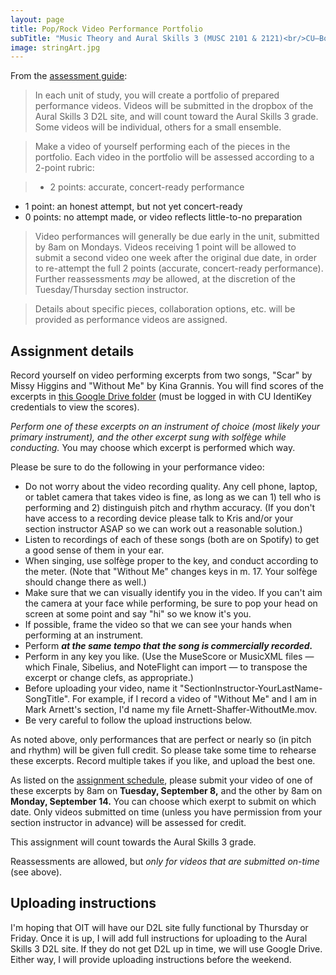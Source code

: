 ```yaml
---
layout: page
title: Pop/Rock Video Performance Portfolio
subTitle: "Music Theory and Aural Skills 3 (MUSC 2101 & 2121)<br/>CU–Boulder, Fall 2015<br/>Kris Shaffer, Ph.D. – coordinator"
image: stringArt.jpg
---
```


From the [assessment guide](/assessments/):

> In each unit of study, you will create a portfolio of prepared performance videos. Videos will be submitted in the dropbox of the Aural Skills 3 D2L site, and will count toward the Aural Skills 3 grade. Some videos will be individual, others for a small ensemble.

> Make a video of yourself performing each of the pieces in the portfolio. Each video in the portfolio will be assessed according to a 2-point rubric:

> - 2 points: accurate, concert-ready performance  
- 1 point: an honest attempt, but not yet concert-ready  
- 0 points: no attempt made, or video reflects little-to-no preparation

> Video performances will generally be due early in the unit, submitted by 8am on Mondays. Videos receiving 1 point will be allowed to submit a second video one week after the original due date, in order to re-attempt the full 2 points (accurate, concert-ready performance). Further reassessments *may* be allowed, at the discretion of the Tuesday/Thursday section instructor.

> Details about specific pieces, collaboration options, etc. will be provided as performance videos are assigned.


## Assignment details

Record yourself on video performing excerpts from two songs, "Scar" by Missy Higgins and "Without Me" by Kina Grannis. You will find scores of the excerpts in [this Google Drive folder](https://drive.google.com/a/colorado.edu/folderview?id=0B9o4hmKNoi6cUVc5QWhnZy12b28&usp=sharing) (must be logged in with CU IdentiKey credentials to view the scores). 

*Perform one of these excerpts on an instrument of choice (most likely your primary instrument), and the other excerpt sung with solfège while conducting.* You may choose which excerpt is performed which way.

Please be sure to do the following in your performance video:

- Do not worry about the video recording quality. Any cell phone, laptop, or tablet camera that takes video is fine, as long as we can 1) tell who is performing and 2) distinguish pitch and rhythm accuracy. (If you don't have access to a recording device please talk to Kris and/or your section instructor ASAP so we can work out a reasonable solution.)  
- Listen to recordings of each of these songs (both are on Spotify) to get a good sense of them in your ear.  
- When singing, use solfège proper to the key, and conduct according to the meter. (Note that "Without Me" changes keys in m. 17. Your solfège should change there as well.)  
- Make sure that we can visually identify you in the video. If you can't aim the camera at your face while performing, be sure to pop your head on screen at some point and say "hi" so we know it's you.  
- If possible, frame the video so that we can see your hands when performing at an instrument.  
- Perform ***at the same tempo that the song is commercially recorded.***  
- Perform in any key you like. (Use the MuseScore or MusicXML files — which Finale, Sibelius, and NoteFlight can import — to transpose the excerpt or change clefs, as appropriate.)  
- Before uploading your video, name it "SectionInstructor-YourLastName-SongTitle". For example, if I record a video of "Without Me" and I am in Mark Arnett's section, I'd name my file Arnett-Shaffer-WithoutMe.mov.  
- Be very careful to follow the upload instructions below.

As noted above, only performances that are perfect or nearly so (in pitch and rhythm) will be given full credit. So please take some time to rehearse these excerpts. Record multiple takes if you like, and upload the best one.

As listed on the [assignment schedule](http://theory3.shaffermusic.com/schedule/), please submit your video of one of these excerpts by 8am on **Tuesday, September 8,** and the other by 8am on **Monday, September 14.** You can choose which exerpt to submit on which date. Only videos submitted on time (unless you have permission from your section instructor in advance) will be assessed for credit.

This assignment will count towards the Aural Skills 3 grade.

Reassessments are allowed, but *only for videos that are submitted on-time* (see above).

## Uploading instructions

I'm hoping that OIT will have our D2L site fully functional by Thursday or Friday. Once it is up, I will add full instructions for uploading to the Aural Skills 3 D2L site. If they do not get D2L up in time, we will use Google Drive. Either way, I will provide uploading instructions before the weekend.